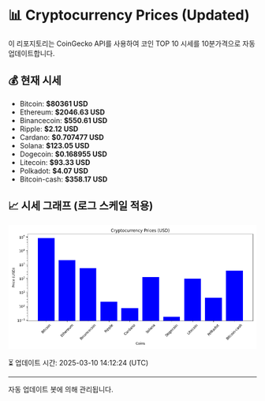 
# 📊 Cryptocurrency Prices (Updated)

이 리포지토리는 CoinGecko API를 사용하여 코인 TOP 10 시세를 10분가격으로 자동 업데이트합니다.

## 💰 현재 시세
- Bitcoin: **$80361 USD**
- Ethereum: **$2046.63 USD**
- Binancecoin: **$550.61 USD**
- Ripple: **$2.12 USD**
- Cardano: **$0.707477 USD**
- Solana: **$123.05 USD**
- Dogecoin: **$0.168955 USD**
- Litecoin: **$93.33 USD**
- Polkadot: **$4.07 USD**
- Bitcoin-cash: **$358.17 USD**

## 📈 시세 그래프 (로그 스케일 적용)
![Crypto Prices](crypto_prices.png)

⏳ 업데이트 시간: 2025-03-10 14:12:24 (UTC)

---
자동 업데이트 봇에 의해 관리됩니다.
